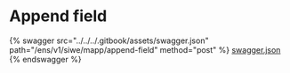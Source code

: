 # Append field

{% swagger src="../../../.gitbook/assets/swagger.json" path="/ens/v1/siwe/mapp/append-field" method="post" %}
[swagger.json](../../../.gitbook/assets/swagger.json)
{% endswagger %}
